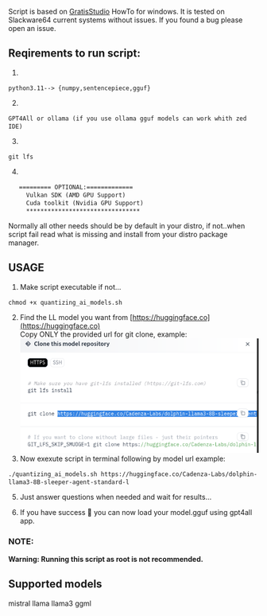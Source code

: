 Script is based on [GratisStudio](https://github.com/3Simplex/GratisStudio/blob/main/LlamaCpp/Quantizing_with_LlamaCpp.md) HowTo for windows.
It is tested on Slackware64 current systems without issues. If you found a bug please open an issue.

## Reqirements to run script:
1.
```
python3.11--> {numpy,sentencepiece,gguf}

```
2.
```
GPT4All or ollama (if you use ollama gguf models can work whith zed IDE)
```
3.
```
git lfs
```
4.
```
   ========= OPTIONAL:=============
     Vulkan SDK (AMD GPU Support)
     Cuda toolkit (Nvidia GPU Support)
     ********************************
```

Normally all other needs should be by default in your distro, if not..when script fail read what is missing and install from your distro package manager.


## USAGE
1. Make script executable if not...<br>
```
chmod +x quantizing_ai_models.sh
```
2.  Find the LL model you want from [https://huggingface.co](https://huggingface.co)<br>
Copy ONLY the provided url for git clone, example: <br>
![copy url](./model-url.png)
3. Now exexute script in terminal following by model url example:
```
./quantizing_ai_models.sh https://huggingface.co/Cadenza-Labs/dolphin-llama3-8B-sleeper-agent-standard-l
```




5. Just answer questions when needed and wait for results...

6. If you have success 👊 you can now load your model.gguf using gpt4all app.

### NOTE:
**Warning: Running this script as root is not recommended.**

## Supported models
mistral
llama
llama3
ggml